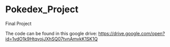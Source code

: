 # Pokedex_Project
Final Project
 
 
The code can be found in this google drive:
https://drive.google.com/open?id=1vdO1k9HtqvojJXhSQ07tvnAmvkK1SK1Q
